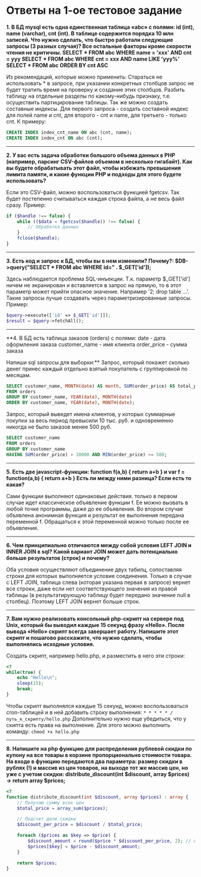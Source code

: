 # Ответы на 1-ое тестовое задание
**1. В БД mysql  есть одна единственная таблица «abc» с полями: id (int), name (varchar), cnt (int). 
В таблице содержится порядка 10 млн записей. Что нужно сделать, что быстро работали следующие запросы (3 разных случая)? 
Все остальные факторы кроме скорости чтения не критичны.
SELECT * FROM abc WHERE name = 'xxx' AND cnt = yyy
SELECT * FROM abc WHERE cnt = xxx AND name LIKE 'yyy%'
SELECT * FROM abc ORDER BY cnt ASC**

Из рекомендаций, которые можно применить:
Стараться не использовать * в запросе, при указании конкретных столбцов запрос не будет тратить время на проверку и создание этих столбцов.
Разбить таблицу на отдельные разделы по какому-нибудь признаку, т.е. осуществить партицирование таблицы.
Так же можно создать составные индексы. Для первого запроса - создать составной индекс для полей name и cnt, для второго - cnt и name, для третьего - только cnt.
К примеру:
```sql CREATE INDEX index_name_cnt ON abc (name, cnt);
CREATE INDEX index_cnt_name ON abc (cnt, name);
CREATE INDEX index_cnt ON abc (cnt);
```
***
**2. У вас есть задача обработки большого объема данных в PHP (например, парсинг CSV-файлов объемом в несколько гигабайт). 
Как вы будете обрабатывать этот файл, чтобы избежать превышения лимита памяти, и какие функции PHP и подходы для этого будете использовать?**

Если это CSV-файл, можно воспользоваться функцией fgetcsv. Так будет постепенно считываться каждая строка файла, а не весь файл сразу.
Пример:
```php $handle = fopen("file.csv", "r");
if ($handle !== false) {
    while (($data = fgetcsv($handle)) !== false) {
        // Обработка данных
    }
    fclose($handle);
}
```
***
**3. Есть код и запрос к БД, чтобы вы в нем изменили? Почему?:
$DB->query("SELECT * FROM abc WHERE id=" . $_GET['id']);**

Здесь наблюдается проблема SQL-инъекции. Т.к. параметр $_GET['id'] ничем не экранирован и вставляется в запрос на прямую, то в этот параметр может прийти опасное значение.
Например '2; drop table ...'. Такие запросы лучше создавать через параметризированные запросы. Пример:
```php $query = $DB->prepare("SELECT * FROM abc WHERE id = :id");
$query->execute(['id' => $_GET['id']]);
$result = $query->fetchAll();
```
***
**4. В БД есть таблица заказов (orders) с полями:
date - дата оформления заказа
customer_name - имя клиента
order_price - сумма заказа

Напиши sql запросы для выборки:**
Запрос, который покажет сколько денег принес каждый отдельно взятый покупатель с группировкой по месяцам.
```sql
SELECT customer_name, MONTH(date) AS month, SUM(order_price) AS total_price
FROM orders
GROUP BY customer_name, YEAR(date), MONTH(date)
ORDER BY customer_name, YEAR(date), MONTH(date);
```
Запрос, который выведет  имена клиентов, у которых суммарные покупки за весь период превысили 10 тыс. руб. и одновременно никогда не было заказов менее 500 руб.
```sql
SELECT customer_name
FROM orders
GROUP BY customer_name
HAVING SUM(order_price) > 10000 AND MIN(order_price) >= 500;
```
***
**5. Есть две javascript-функции:
function f(a,b) { return a+b }
и
var f = function(a,b) { return a+b }
Есть ли между ними разница? Если есть то какая?**

Сами функции выполняют одинаковые действия. только в первом случае идет классическое объявление функции f. Ее можно вызвать в любой точке программы, даже до ее объявления.
Во втором случае объявлена анонимная функция и результат ее выполнения передана переменной f. Обращаться к этой переменной можно только после ее объявления.
***
**6. Чем принципиально отличаются между собой условия LEFT JOIN и INNER JOIN в sql? Какой вариант JOIN может дать потенциально больше результатов (строк) и почему?**

Оба условия осуществляют объединение двух табилц, сопоставляя строки для которых выполняется условие соединения. Только в случае с LEFT JOIN, таблица слева
(которая указана первая в запросе) вернет все строки, даже если нет соответствующего значения из правой таблицы (в результатирующую таблицу будет передано значение null в столбец).
Поэтому LEFT JOIN вернет больше строк.
***
**7. Вам нужно реализовать консольный php-скрипт на сервере под Unix, который бы выводил каждые 15 секунд фразу «Hello». После вывода «Hello» скрипт всегда завершает работу. 
Напишите этот скрипт и пошагово расскажите, что нужно сделать, чтобы выполнялись исходные условия.**

Создать скрипт, например hello.php, и разместить в него эти строки:
```php
<?
while(true) {
    echo "Hello\n";
    sleep(15);
    break;
}
```
Чтобы скрипт выполнялся каждые 15 секунд, можно воспользоваться cron-таблицей и в ней добавить строку выполнения:
``` * * * * * /путь_к_скрипту/hello.php ```
Дополнительно нужно еще убедиться, что у скипта есть права на выполнение. Для этого можно выполнить команду:
``` chmod +x hello.php ```
***
**8. Напишите на php функцию для распределения рублевой скидки по купону на все товары в корзине пропорционально стоимости товара. 
На входе в функцию передаются два параметра: размер скидки в рублях (!) и массив из цен товаров, на выходе тот же массив цен, 
но уже с учетом скидки: distribute_discount(int $discount, array $prices) → return array $prices;**
```php
<?
function distribute_discount(int $discount, array $prices) : array {
    // Получаю сумму всех цен
    $total_price = array_sum($prices);

    // Подсчет доли скидки
    $discount_per_price = $discount / $total_price;

    foreach ($prices as $key => $price) {
        $discount_amount = round($price * $discount_per_price, 2); // Лучше еще округленить до двух знаков после запятой
        $prices[$key] = $price - $discount_amount;
    }

    return $prices;
}
```
